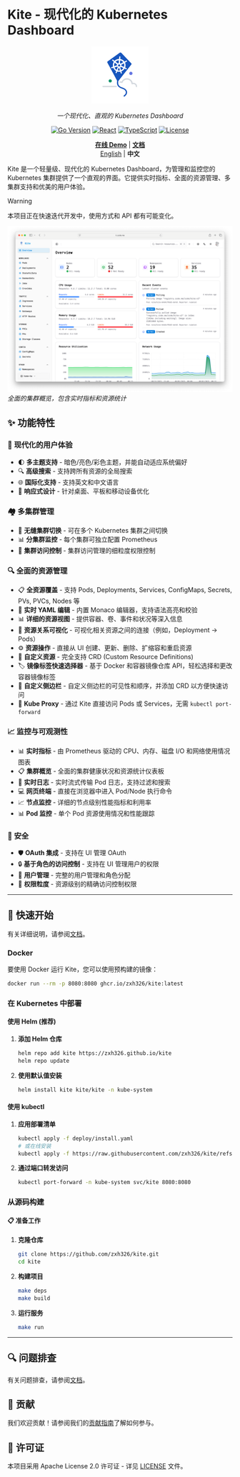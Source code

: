# Kite - 现代化的 Kubernetes Dashboard

<div align="center">

<img src="./docs/assets/logo.svg" alt="Kite Logo" width="128" height="128">

_一个现代化、直观的 Kubernetes Dashboard_

[![Go Version](https://img.shields.io/badge/Go-1.24+-00ADD8?style=flat&logo=go)](https://golang.org)
[![React](https://img.shields.io/badge/React-19+-61DAFB?style=flat&logo=react)](https://reactjs.org)
[![TypeScript](https://img.shields.io/badge/TypeScript-5+-3178C6?style=flat&logo=typescript)](https://www.typescriptlang.org)
[![License](https://img.shields.io/badge/License-Apache-green.svg)](LICENSE)

[**在线 Demo**](https://kite-demo.zzde.me) | [**文档**](https://kite.zzde.me)
<br>
[English](./README.md) | **中文**

</div>

Kite 是一个轻量级、现代化的 Kubernetes Dashboard，为管理和监控您的 Kubernetes 集群提供了一个直观的界面。它提供实时指标、全面的资源管理、多集群支持和优美的用户体验。

> [!WARNING]
> 本项目正在快速迭代开发中，使用方式和 API 都有可能变化。

![Dashboard Overview](docs/screenshots/overview.png)
_全面的集群概览，包含实时指标和资源统计_

## ✨ 功能特性

### 🎯 **现代化的用户体验**

- 🌓 **多主题支持** - 暗色/亮色/彩色主题，并能自动适应系统偏好
- 🔍 **高级搜索** - 支持跨所有资源的全局搜索
- 🌐 **国际化支持** - 支持英文和中文语言
- 📱 **响应式设计** - 针对桌面、平板和移动设备优化

### 🏘️ **多集群管理**

- 🔄 **无缝集群切换** - 可在多个 Kubernetes 集群之间切换
- 📊 **分集群监控** - 每个集群可独立配置 Prometheus
- 🔐 **集群访问控制** - 集群访问管理的细粒度权限控制

### 🔍 **全面的资源管理**

- 📋 **全资源覆盖** - 支持 Pods, Deployments, Services, ConfigMaps, Secrets, PVs, PVCs, Nodes 等
- 📄 **实时 YAML 编辑** - 内置 Monaco 编辑器，支持语法高亮和校验
- 📊 **详细的资源视图** - 提供容器、卷、事件和状况等深入信息
- 🔗 **资源关系可视化** - 可视化相关资源之间的连接（例如，Deployment → Pods）
- ⚙️ **资源操作** - 直接从 UI 创建、更新、删除、扩缩容和重启资源
- 🔄 **自定义资源** - 完全支持 CRD (Custom Resource Definitions)
- 🏷️ **镜像标签快速选择器** - 基于 Docker 和容器镜像仓库 API，轻松选择和更改容器镜像标签
- 🎨 **自定义侧边栏** - 自定义侧边栏的可见性和顺序，并添加 CRD 以方便快速访问
- 🔌 **Kube Proxy** - 通过 Kite 直接访问 Pods 或 Services，无需 `kubectl port-forward`

### 📈 **监控与可观测性**

- 📊 **实时指标** - 由 Prometheus 驱动的 CPU、内存、磁盘 I/O 和网络使用情况图表
- 📋 **集群概览** - 全面的集群健康状况和资源统计仪表板
- 📝 **实时日志** - 实时流式传输 Pod 日志，支持过滤和搜索
- 💻 **网页终端** - 直接在浏览器中进入 Pod/Node 执行命令
- 📈 **节点监控** - 详细的节点级别性能指标和利用率
- 📊 **Pod 监控** - 单个 Pod 资源使用情况和性能跟踪

### 🔐 **安全**

- 🛡️ **OAuth 集成** - 支持在 UI 管理 OAuth
- 🔒 **基于角色的访问控制** - 支持在 UI 管理用户的权限
- 👥 **用户管理** - 完整的用户管理和角色分配
- 🔐 **权限粒度** - 资源级别的精确访问控制权限

---

## 🚀 快速开始

有关详细说明，请参阅[文档](https://kite.zzde.me/guide/installation.html)。

### Docker

要使用 Docker 运行 Kite，您可以使用预构建的镜像：

```bash
docker run --rm -p 8080:8080 ghcr.io/zxh326/kite:latest
```

### 在 Kubernetes 中部署

#### 使用 Helm (推荐)

1.  **添加 Helm 仓库**

    ```bash
    helm repo add kite https://zxh326.github.io/kite
    helm repo update
    ```

2.  **使用默认值安装**

    ```bash
    helm install kite kite/kite -n kube-system
    ```

#### 使用 kubectl

1.  **应用部署清单**

    ```bash
    kubectl apply -f deploy/install.yaml
    # 或在线安装
    kubectl apply -f https://raw.githubusercontent.com/zxh326/kite/refs/heads/main/deploy/install.yaml
    ```

2.  **通过端口转发访问**

    ```bash
    kubectl port-forward -n kube-system svc/kite 8080:8080
    ```

### 从源码构建

#### 📋 准备工作

1.  **克隆仓库**

    ```bash
    git clone https://github.com/zxh326/kite.git
    cd kite
    ```

2.  **构建项目**

    ```bash
    make deps
    make build
    ```

3.  **运行服务**

    ```bash
    make run
    ```

---

## 🔍 问题排查

有关问题排查，请参阅[文档](https://kite.zzde.me)。

## 🤝 贡献

我们欢迎贡献！请参阅我们的[贡献指南](https://kite.zzde.me/zh/faq.html#%E6%88%91%E5%9C%A8%E5%93%AA%E9%87%8C%E5%8F%AF%E4%BB%A5%E8%8E%B7%E5%BE%97%E5%B8%AE%E5%8A%A9)了解如何参与。

## 📄 许可证

本项目采用 Apache License 2.0 许可证 - 详见 [LICENSE](LICENSE) 文件。
